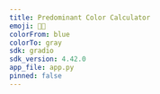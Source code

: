 ```yaml
---
title: Predominant Color Calculator
emoji: 🤨🧮
colorFrom: blue
colorTo: gray
sdk: gradio
sdk_version: 4.42.0
app_file: app.py
pinned: false
---
```

